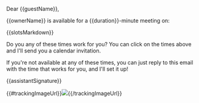 Dear {{guestName}},

{{ownerName}} is available for a {{duration}}-minute meeting on:

{{slotsMarkdown}}

Do you any of these times work for you? You can click on the times above and I'll send you a calendar invitation.

If you're not available at any of these times, you can just reply to this email with the time that works for you, and I'll set it up!

{{assistantSignature}}

{{#trackingImageUrl}}![]({{trackingImageUrl}}){{/trackingImageUrl}}
